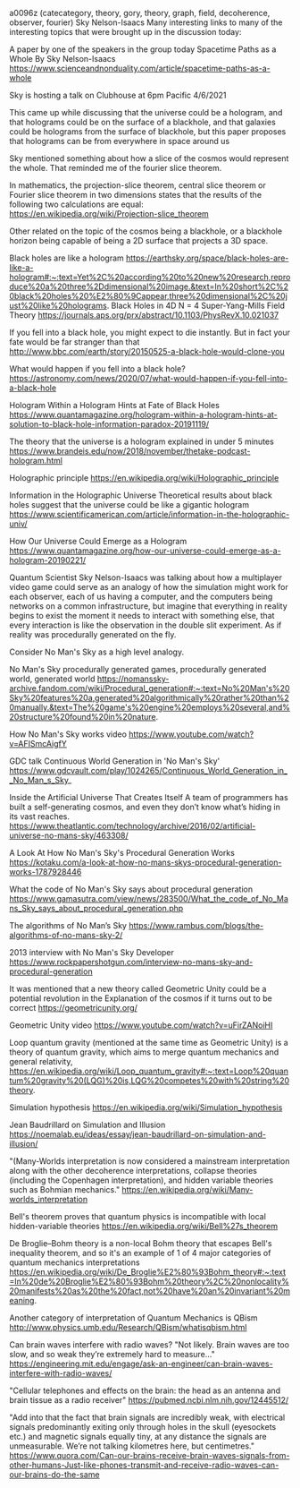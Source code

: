 a0096z
(catecategory, theory, gory, theory, graph, field, decoherence, observer, fourier)
Sky Nelson-Isaacs
Many interesting links to many of the interesting topics that were brought up in the discussion today:

A paper by one of the speakers in the group today
Spacetime Paths as a Whole
By Sky Nelson-Isaacs
https://www.scienceandnonduality.com/article/spacetime-paths-as-a-whole

Sky is hosting a talk on Clubhouse at 6pm Pacific 4/6/2021

This came up while discussing that the universe could be a hologram, and that holograms could be on the surface of a blackhole, and that galaxies could be holograms from the surface of blackhole, but this paper proposes that holograms can be from everywhere in space around us

Sky mentioned something about how a slice of the cosmos would represent the whole. That reminded me of the fourier slice theorem.

In mathematics, the projection-slice theorem, central slice theorem or Fourier slice theorem in two dimensions states that the results of the following two calculations are equal:
https://en.wikipedia.org/wiki/Projection-slice_theorem

Other related on the topic of the cosmos being a blackhole, or a blackhole horizon being capable of being a 2D surface that projects a 3D space.

Black holes are like a hologram
https://earthsky.org/space/black-holes-are-like-a-hologram#:~:text=Yet%2C%20according%20to%20new%20research,reproduce%20a%20three%2Ddimensional%20image.&text=In%20short%2C%20black%20holes%20%E2%80%9Cappear,three%20dimensional%2C%20just%20like%20holograms.
Black Holes in 4D N = 4 Super-Yang-Mills Field Theory
https://journals.aps.org/prx/abstract/10.1103/PhysRevX.10.021037

If you fell into a black hole, you might expect to die instantly. But in fact your fate would be far stranger than that
http://www.bbc.com/earth/story/20150525-a-black-hole-would-clone-you

What would happen if you fell into a black hole?
https://astronomy.com/news/2020/07/what-would-happen-if-you-fell-into-a-black-hole

Hologram Within a Hologram Hints at Fate of Black Holes
https://www.quantamagazine.org/hologram-within-a-hologram-hints-at-solution-to-black-hole-information-paradox-20191119/

The theory that the universe is a hologram explained in under 5 minutes
https://www.brandeis.edu/now/2018/november/thetake-podcast-hologram.html

Holographic principle
https://en.wikipedia.org/wiki/Holographic_principle

Information in the Holographic Universe
Theoretical results about black holes suggest that the universe could be like a gigantic hologram
https://www.scientificamerican.com/article/information-in-the-holographic-univ/

How Our Universe Could Emerge as a Hologram
https://www.quantamagazine.org/how-our-universe-could-emerge-as-a-hologram-20190221/

Quantum Scientist Sky Nelson-Isaacs was talking about how a multiplayer video game could serve as an analogy of how the simulation might work for each observer, each of us having a computer, and the computers being networks on a common infrastructure, but imagine that everything in reality begins to exist the moment it needs to interact with something else, that every interaction is like the observation in the double slit experiment. As if reality was procedurally generated on the fly.

Consider No Man's Sky as a high level analogy.

No Man's Sky procedurally generated games, procedurally generated world, generated world
https://nomanssky-archive.fandom.com/wiki/Procedural_generation#:~:text=No%20Man's%20Sky%20features%20a,generated%20algorithmically%20rather%20than%20manually.&text=The%20game's%20engine%20employs%20several,and%20structure%20found%20in%20nature.

How No Man's Sky works video
https://www.youtube.com/watch?v=AFISmcAigfY

GDC talk
	Continuous World Generation in 'No Man's Sky'
https://www.gdcvault.com/play/1024265/Continuous_World_Generation_in__No_Man_s_Sky_

Inside the Artificial Universe That Creates Itself
A team of programmers has built a self-generating cosmos, and even they don’t know what’s hiding in its vast reaches.
https://www.theatlantic.com/technology/archive/2016/02/artificial-universe-no-mans-sky/463308/

A Look At How No Man's Sky's Procedural Generation Works
https://kotaku.com/a-look-at-how-no-mans-skys-procedural-generation-works-1787928446

What the code of No Man's Sky says about procedural generation
https://www.gamasutra.com/view/news/283500/What_the_code_of_No_Mans_Sky_says_about_procedural_generation.php

The algorithms of No Man’s Sky
https://www.rambus.com/blogs/the-algorithms-of-no-mans-sky-2/

2013 interview with No Man's Sky Developer
https://www.rockpapershotgun.com/interview-no-mans-sky-and-procedural-generation

It was mentioned that a new theory called Geometric Unity could be a potential revolution in the Explanation of the cosmos if it turns out to be correct https://geometricunity.org/

Geometric Unity video
https://www.youtube.com/watch?v=uFirZANoiHI

Loop quantum gravity (mentioned at the same time as Geometric Unity) is a theory of quantum gravity, which aims to merge quantum mechanics and general relativity, https://en.wikipedia.org/wiki/Loop_quantum_gravity#:~:text=Loop%20quantum%20gravity%20(LQG)%20is,LQG%20competes%20with%20string%20theory.

Simulation hypothesis
https://en.wikipedia.org/wiki/Simulation_hypothesis

Jean Baudrillard on Simulation and Illusion
https://noemalab.eu/ideas/essay/jean-baudrillard-on-simulation-and-illusion/

"(Many-Worlds interpretation is now considered a mainstream interpretation along with the other decoherence interpretations, collapse theories (including the Copenhagen interpretation), and hidden variable theories such as Bohmian mechanics."
https://en.wikipedia.org/wiki/Many-worlds_interpretation

Bell's theorem proves that quantum physics is incompatible with local hidden-variable theories https://en.wikipedia.org/wiki/Bell%27s_theorem

De Broglie–Bohm theory is a non-local Bohm theory that escapes Bell's inequality theorem, and so it's an example of 1 of 4 major categories of quantum mechanics interpretations
https://en.wikipedia.org/wiki/De_Broglie%E2%80%93Bohm_theory#:~:text=In%20de%20Broglie%E2%80%93Bohm%20theory%2C%20nonlocality%20manifests%20as%20the%20fact,not%20have%20an%20invariant%20meaning.

Another category of interpretation of Quantum Mechanics is QBism
http://www.physics.umb.edu/Research/QBism/whatisqbism.html

Can brain waves interfere with radio waves?
"Not likely. Brain waves are too slow, and so weak they’re extremely hard to measure…"
https://engineering.mit.edu/engage/ask-an-engineer/can-brain-waves-interfere-with-radio-waves/

"Cellular telephones and effects on the brain: the head as an antenna and brain tissue as a radio receiver"
https://pubmed.ncbi.nlm.nih.gov/12445512/

"Add into that the fact that brain signals are incredibly weak, with electrical signals predominantly exiting only through holes in the skull (eyesockets etc.) and magnetic signals equally tiny, at any distance the signals are unmeasurable. We’re not talking kilometres here, but centimetres."
https://www.quora.com/Can-our-brains-receive-brain-waves-signals-from-other-humans-Just-like-phones-transmit-and-receive-radio-waves-can-our-brains-do-the-same


